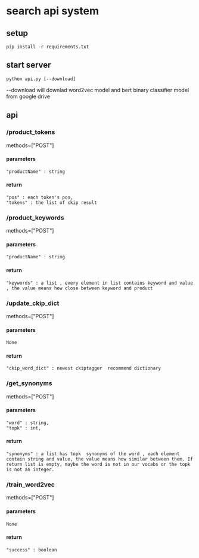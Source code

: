 # search api system

## setup

```
pip install -r requirements.txt
```


## start server

```
python api.py [--download]
```

--download will downlad word2vec model and bert binary classifier model from google drive


## api

### /product_tokens

methods=["POST"]
#### parameters
```
"productName" : string
```

#### return 
```
"pos" : each token's pos,
"tokens" : the list of ckip result 
```
### /product_keywords

methods=["POST"]

#### parameters

```
"productName" : string
```

#### return 
```
"keywords" : a list , every element in list contains keyword and value , the value means how close between keyword and product
```

### /update_ckip_dict
methods=["POST"]
#### parameters
```
None
```

#### return 
```
"ckip_word_dict" : newest ckiptagger  recommend dictionary
```


### /get_synonyms

methods=["POST"]
#### parameters
```
"word" : string,
"topk" : int,
```

#### return 
```
"synonyms" : a list has topk  synonyms of the word , each element contain string and value, the value means how similar between them. If return list is empty, maybe the word is not in our vocabs or the topk is not an integer.
```

### /train_word2vec

methods=["POST"]
#### parameters
```
None
```

#### return 
```
"success" : boolean
```